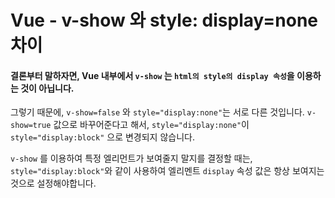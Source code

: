 # Vue - v-show 와 style: display=none 차이

#### 결론부터 말하자면, Vue 내부에서 `v-show` 는 `html의 style의 display 속성`을 이용하는 것이 아닙니다.

그렇기 때문에, `v-show=false` 와 `style="display:none"`는 서로 다른 것입니다.
`v-show=true` 값으로 바꾸어준다고 해서, `style="display:none"`이 `style="display:block"` 으로 변경되지 않습니다.

`v-show` 를 이용하여 특정 엘리먼트가 보여줄지 말지를 결정할 때는, `style="display:block"`와 같이 사용하여 엘리멘트 `display` 속성 값은 항상 보여지는 것으로 설정해야합니다.